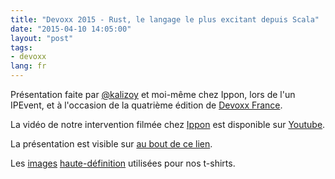 ```yaml
---
title: "Devoxx 2015 - Rust, le langage le plus excitant depuis Scala"
date: "2015-04-10 14:05:00"
layout: "post"
tags:
- devoxx
lang: fr
---
```

Présentation faite par [@kalizoy](http://www.poumeyrol.fr) et moi-même chez Ippon, lors de l'un IPEvent, et à l'occasion de la quatrième édition de [Devoxx France](http://www.devoxx.fr/).


La vidéo de notre intervention filmée chez [Ippon](http://www.ippon.fr/) est disponible sur [Youtube](https://www.youtube.com/watch?v=TZmJC6uRTCQ).

La présentation est visible sur [au bout de ce lien](/presentations/rust-devox/).


Les [images](/images/devoxx-rust-2015/rust-duke.png) [haute-définition](/images/devoxx-rust-2015/rust-gopher.png) utilisées pour nos t-shirts.


